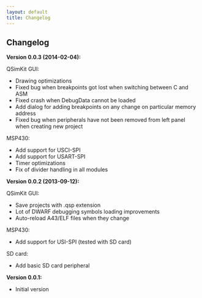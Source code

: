 ```yaml
---
layout: default
title: Changelog
---
```


## Changelog

**Version 0.0.3 (2014-02-04):**

QSimKit GUI:

* Drawing optimizations
* Fixed bug when breakpoints got lost when switching between C and ASM
* Fixed crash when DebugData cannot be loaded
* Add dialog for adding breakpoints on any change on particular memory
  address
* Fixed bug when peripherals have not been removed from left panel when
  creating new project

MSP430:

* Add support for USCI-SPI
* Add support for USART-SPI
* Timer optimizations
* Fix of divider handling in all modules

**Version 0.0.2 (2013-09-12):**

QSimKit GUI:

* Save projects with .qsp extension
* Lot of DWARF debugging symbols loading improvements
* Auto-reload A43/ELF files when they change

MSP430:

* Add support for USI-SPI (tested with SD card)

SD card:

* Add basic SD card peripheral

**Version 0.0.1:**

* Initial version

